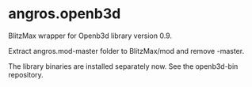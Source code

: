 angros.openb3d
==============

BlitzMax wrapper for Openb3d library version 0.9.

Extract angros.mod-master folder to BlitzMax/mod and remove -master.

The library binaries are installed separately now. See the openb3d-bin repository.

